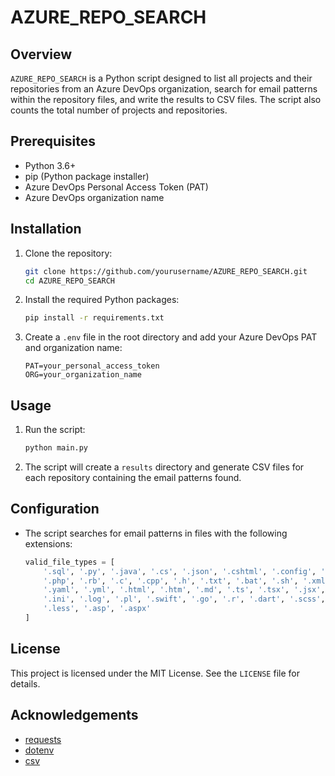 # AZURE_REPO_SEARCH

## Overview

`AZURE_REPO_SEARCH` is a Python script designed to list all projects and their repositories from an Azure DevOps organization, search for email patterns within the repository files, and write the results to CSV files. The script also counts the total number of projects and repositories.

## Prerequisites

- Python 3.6+
- pip (Python package installer)
- Azure DevOps Personal Access Token (PAT)
- Azure DevOps organization name

## Installation

1. Clone the repository:
    ```sh
    git clone https://github.com/yourusername/AZURE_REPO_SEARCH.git
    cd AZURE_REPO_SEARCH
    ```

2. Install the required Python packages:
    ```sh
    pip install -r requirements.txt
    ```

3. Create a `.env` file in the root directory and add your Azure DevOps PAT and organization name:
    ```dotenv
    PAT=your_personal_access_token
    ORG=your_organization_name
    ```

## Usage

1. Run the script:
    ```sh
    python main.py
    ```

2. The script will create a `results` directory and generate CSV files for each repository containing the email patterns found.

## Configuration

- The script searches for email patterns in files with the following extensions:
    ```python
    valid_file_types = [
        '.sql', '.py', '.java', '.cs', '.json', '.cshtml', '.config', '.js', 
        '.php', '.rb', '.c', '.cpp', '.h', '.txt', '.bat', '.sh', '.xml', 
        '.yaml', '.yml', '.html', '.htm', '.md', '.ts', '.tsx', '.jsx', 
        '.ini', '.log', '.pl', '.swift', '.go', '.r', '.dart', '.scss', 
        '.less', '.asp', '.aspx'
    ]
    ```

## License

This project is licensed under the MIT License. See the `LICENSE` file for details.

## Acknowledgements

- [requests](https://docs.python-requests.org/en/latest/)
- [dotenv](https://pypi.org/project/python-dotenv/)
- [csv](https://docs.python.org/3/library/csv.html)